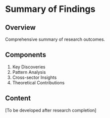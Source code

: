 # Summary of Findings

## Overview
Comprehensive summary of research outcomes.

## Components
1. Key Discoveries
2. Pattern Analysis
3. Cross-sector Insights
4. Theoretical Contributions

## Content
[To be developed after research completion] 